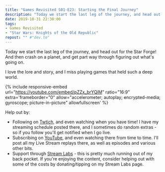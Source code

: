 ```yaml
---
title: "Games Revisited S01-E23: Starting the Final Journey"
description: "Today we start the last leg of the journey, and head out for the Star Forge! And then crash on a planet, and get part way through figuring out what's going on."
date: 2019-10-31 22:30:00
tags:
- Games Revisited
- "Star Wars: Knights of the Old Republic"
repost: "" #"dev.to"
---
```


Today we start the last leg of the journey, and head out for the Star Forge! And then crash on a planet, and get part way through figuring out what's going on.

I love the lore and story, and I miss playing games that held such a deep world.
<!--more-->


{% include responsive-embed url="https://youtube.com/embed/pZZx_brYQiM" ratio="16:9" extra='frameborder="0" allow="accelerometer; autoplay; encrypted-media; gyroscope; picture-in-picture" allowfullscreen' %}

Help out by:
 * Following on [Twtich](https://twitch.tv/AnonJr_Live), and even watching when you have time! I have my streaming schedule posted there, and I sometimes do random extras - so if you follow you'll get notified when I go live.
 * Subscribing on [YouTube](http://www.youtube.com/channel/UCXafqhKHbkSUIrq0LAuu0tw), and even watching there from time to time. I'll post all my Live Stream replays there, as well as episodes and various other bits.
 * Support through [Stream Labs](https://streamlabs.com/anonjr_live) - this is pretty much running out of my back pocket. If you're enjoying the content, consider helping out with some of the costs by donating/tipping on my Stream Labs page.